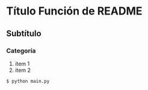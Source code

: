 # Título Función de README

## Subtítulo

### Categoría

1. ítem 1
2. ítem 2
```
$ python main.py
```